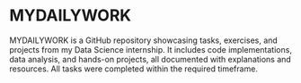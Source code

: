 # MYDAILYWORK
MYDAILYWORK is a GitHub repository showcasing tasks, exercises, and projects from my Data Science internship. It includes code implementations, data analysis, and hands-on projects, all documented with explanations and resources. All tasks were completed within the required timeframe.
